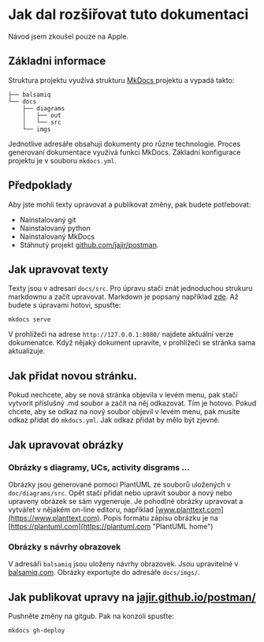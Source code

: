 # Jak dal rozšiřovat tuto dokumentaci

Návod jsem zkoušel pouze na Apple.

## Základni informace

Struktura projektu využívá strukturu [MkDocs	](https://www.mkdocs.org) projektu a vypadá takto:
```
├── balsamiq
└── docs
    ├── diagrams
    │   ├── out
    │   └── src
    └── imgs
```
Jednotlive adresáře obsahují dokumenty pro různe technologie. Proces generovaní dokumentace využívá funkci MkDocs. Základní konfigurace projektu je v souboru ``mkdocs.yml``. 

## Předpoklady

Aby jste mohli texty upravovat a publikovat změny, pak budete potřebovat:
 
* Nainstalovaný git
* Nainstalovaný python
* Nainstalovaný MkDocs
* Stáhnutý projekt [github.com/jajir/postman](https://github.com/jajir/postman).

## Jak upravovat texty

Texty jsou v adresari ``docs/src``. Pro úpravu stači znát jednoduchou strukuru markdownu a začít upravovat. Markdown je popsaný například [zde](https://daringfireball.net/projects/markdown/syntax). Až budete s úpravami hotovi, spusťte:

```
mkdocs serve
```
V prohlížeči na adrese ``http://127.0.0.1:8080/`` najdete aktuální verze dokumenatce. Když nějaký dokument upravíte, v prohlížeči se stránka sama aktualizuje.


## Jak přidat novou stránku.

Pokud nechcete, aby se nová stránka objevila v levém menu, pak stačí vytvorit příslušný .md soubor a začít na něj odkazovat. Tím je hotovo. Pokud chcete, aby se odkaz na nový soubor objevil v levém menu, pak musíte odkaz přidat do ``mkdocs.yml``. Jak odkaz přidat by mělo být zjevné.

## Jak upravovat obrázky

### Obrázky s diagramy, UCs, activity disgrams ...

Obrázky jsou generované pomoci PlantUML ze souborů uložených v ``doc/diagrams/src``. Opět stačí přidat nebo upravit soubor a nový nebo upraveny obrázek se sám vygeneruje. Je pohodlné obrázky upravovat a vytvářet v nějakém on-line editoru, například [www.planttext.com](https://www.planttext.com). Popis formátu zápisu obrázku je na [https://plantuml.com](https://plantuml.com "PlantUML home")

### Obrázky s návrhy obrazovek

V adresáři ``balsamiq`` jsou uloženy návrhy obrazovek. Jsou upravitelné v [balsamiq.com](https://balsamiq.com). Obrázky exportujte do adresáře ``docs/imgs/``.
## Jak publikovat upravy na [jajir.github.io/postman/](https://jajir.github.io/postman/)

Pushněte změny na gitgub. Pak na konzoli spusťte:

```
mkdocs gh-deploy
```

